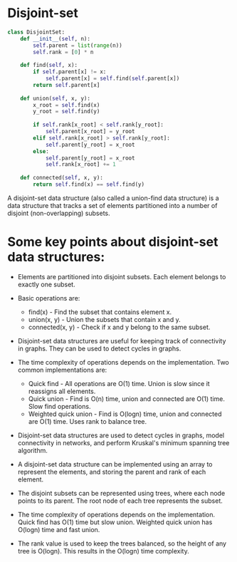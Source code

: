 # Disjoint-set
```py
class DisjointSet:
    def __init__(self, n):
        self.parent = list(range(n))
        self.rank = [0] * n
        
    def find(self, x):
        if self.parent[x] != x:
            self.parent[x] = self.find(self.parent[x])
        return self.parent[x]
    
    def union(self, x, y):
        x_root = self.find(x)
        y_root = self.find(y)
        
        if self.rank[x_root] < self.rank[y_root]:
            self.parent[x_root] = y_root
        elif self.rank[x_root] > self.rank[y_root]:
            self.parent[y_root] = x_root
        else:
            self.parent[y_root] = x_root
            self.rank[x_root] += 1
            
    def connected(self, x, y):
        return self.find(x) == self.find(y)
```

A disjoint-set data structure (also called a union-find data structure) is a data structure that tracks a set of elements partitioned into a number of disjoint (non-overlapping) subsets.

# Some key points about disjoint-set data structures:

- Elements are partitioned into disjoint subsets. Each element belongs to exactly one subset.

- Basic operations are:
    - find(x) - Find the subset that contains element x.
    - union(x, y) - Union the subsets that contain x and y.
    - connected(x, y) - Check if x and y belong to the same subset.
- Disjoint-set data structures are useful for keeping track of connectivity in graphs. They can be used to detect cycles in graphs.

- The time complexity of operations depends on the implementation. Two common implementations are:
    - Quick find - All operations are O(1) time. Union is slow since it reassigns all elements.
    - Quick union - Find is O(n) time, union and connected are O(1) time. Slow find operations.
    - Weighted quick union - Find is O(logn) time, union and connected are O(1) time. Uses rank to balance tree.
- Disjoint-set data structures are used to detect cycles in graphs, model connectivity in networks, and perform Kruskal's minimum spanning tree algorithm.

- A disjoint-set data structure can be implemented using an array to represent the elements, and storing the parent and rank of each element.

- The disjoint subsets can be represented using trees, where each node points to its parent. The root node of each tree represents the subset.

- The time complexity of operations depends on the implementation. Quick find has O(1) time but slow union. Weighted quick union has O(logn) time and fast union.

- The rank value is used to keep the trees balanced, so the height of any tree is O(logn). This results in the O(logn) time complexity.